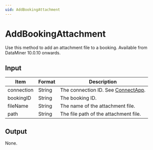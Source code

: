```yaml
---
uid: AddBookingAttachment
---
```


# AddBookingAttachment

Use this method to add an attachment file to a booking. Available from DataMiner 10.0.10 onwards.

## Input

| Item       | Format | Description                                          |
|------------|--------|------------------------------------------------------|
| connection | String | The connection ID. See [ConnectApp](xref:ConnectApp). |
| bookingID  | String | The booking ID.                                      |
| fileName   | String | The name of the attachment file.                     |
| path       | String | The file path of the attachment file.                |

## Output

None.
